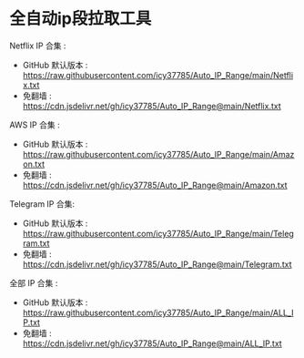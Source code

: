 # 全自动ip段拉取工具

Netflix IP 合集 :

- GitHub 默认版本 : https://raw.githubusercontent.com/icy37785/Auto_IP_Range/main/Netflix.txt
- 免翻墙 : https://cdn.jsdelivr.net/gh/icy37785/Auto_IP_Range@main/Netflix.txt

AWS IP 合集 :

- GitHub 默认版本 : https://raw.githubusercontent.com/icy37785/Auto_IP_Range/main/Amazon.txt
- 免翻墙 : https://cdn.jsdelivr.net/gh/icy37785/Auto_IP_Range@main/Amazon.txt

Telegram IP 合集:

- GitHub 默认版本 : https://raw.githubusercontent.com/icy37785/Auto_IP_Range/main/Telegram.txt
- 免翻墙 : https://cdn.jsdelivr.net/gh/icy37785/Auto_IP_Range@main/Telegram.txt

全部 IP 合集 :

- GitHub 默认版本 : https://raw.githubusercontent.com/icy37785/Auto_IP_Range/main/ALL_IP.txt
- 免翻墙 : https://cdn.jsdelivr.net/gh/icy37785/Auto_IP_Range@main/ALL_IP.txt
